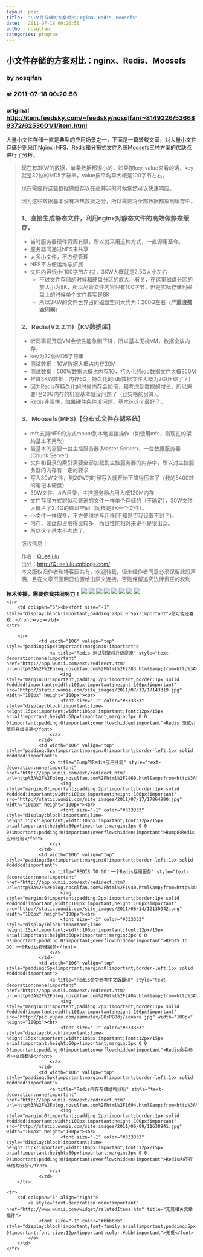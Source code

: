 ```yaml
---
layout: post
title:  "小文件存储的方案对比：nginx、Redis、Moosefs"
date:   2011-07-18 00:20:56
author: nosqlfan
categories: program
---
```


## 小文件存储的方案对比：nginx、Redis、Moosefs
### by nosqlfan
### at 2011-07-18 00:20:56
### original <http://item.feedsky.com/~feedsky/nosqlfan/~8149226/536689372/6253001/1/item.html>

<p>大量小文件存储一直是典型的应用场景之一，下面是一篇转载文章，对大量小文件存储分别采用<span><a href="http://blog.nosqlfan.com/tags/nginx" title="查看 Nginx 的全部文章">Nginx</a></span>+<span><a href="http://blog.nosqlfan.com/tags/nfs" title="查看 NFS 的全部文章">NFS</a></span>、<span><a href="http://blog.nosqlfan.com/tags/redis" title="查看 Redis 的全部文章">Redis</a></span>和<span><a href="http://blog.nosqlfan.com/tags/%e5%88%86%e5%b8%83%e5%bc%8f%e6%96%87%e4%bb%b6%e7%b3%bb%e7%bb%9f" title="查看 分布式文件系统 的全部文章">分布式文件系统</a></span><span><a href="http://blog.nosqlfan.com/tags/moosefs" title="查看 Moosefs 的全部文章">Moosefs</a></span>三种方案的优缺点进行了分析。</p>
<blockquote><p>现在有3KW的数据，单条数据都很小的，如果按key-value来看的话，key就是32位的MD5字符串，value按平均算大概是100字节左右。</p>
<p>现在需要将这些数据做缓存以在高并非的时候依然可以快速响应。</p>
<p>因为这些数据基本没有冷热数据之分，所以需要将全部数据都放到缓存中。</p>
<h3>1、直接生成静态文件，利用nginx对静态文件的高效做静态缓存。</h3>
<ul>
<li>当时服务器硬件资源有限，所以就采用这种方式，一直源用至今。</li>
<li>服务器间通过NFS来共享</li>
<li>太多小文件，不方便管理</li>
<li>NFS不方便运维与扩展</li>
<li>文件内容很小(100字节左右)，3KW大概就是2.5G大小左右
<ul>
<li>不过文件存储的时候和硬盘分区的族大小有关，在这里磁盘分区的族大小为8K，所以尽管文件内容只有100字节，但是实际存储到磁盘上的时候单个文件其实是8K</li>
<li>所以3KW的文件世界占的磁盘空间大约为：200G左右（<strong>严重浪费空间啊</strong>）</li>
</ul>
</li>
</ul>
<h3>2、Redis(V2.2.11)【KV数据库】</h3>
<ul>
<li>听同事说开启VM会使性能急剧下降，所以基本无视VM，数据全放内存。</li>
<li>key为32位MD5字符串</li>
<li>测试数据：10W数据大概占内存20M</li>
<li>测试数据：500W数据大概占内存1G，持久化的rdb数据文件大概350M</li>
<li>推算3KW数据：内存6G，持久化的rdb数据文件大概为2G(压缩了？)</li>
<li>因为Redis在持久化的时候内存会加倍，和考虑到数据的增长，所以需要1台20G内存的机器基本就没问题了（容灾啥的另算）。</li>
<li>Redis非常快，如果硬件条件没问题，基本选这个最好了。</li>
</ul>
<h3>3、Moosefs(MFS)【分布式文件存储系统】</h3>
<ul>
<li>mfs支持NFS的方式mount到本地直接操作（如使用mfs，则现在的架构基本不用改）</li>
<li>最基本的需要一台主控服务器(Master Server)、一台数据服务器(Chunk Server)</li>
<li>文件和目录的索引需要全部加载到主控服务器的内存中，所以对主控服务器的内存有一定的要求</li>
<li>写入30W文件，到20W的时候写入就开始下降得厉害了（我的5400转的笔记本硬盘）</li>
<li>30W文件，4W目录，主控服务器占用大概120M内存</li>
<li>文件存储方式貌似和普遍的文件一样单个存储的（不确定），30W文件大概占了2.4G的磁盘空间（同样是8K一个文件）。</li>
<li>小文件一样很多，不方便维护与迁移(不知是否我设置不对？)。</li>
<li>内存、硬盘都占用得比较多，而且性能相对来说不是很出众。</li>
<li>所以这个基本不考虑了。</li>
</ul>
<p>版权信息：</p>
<p>作者：<a href="http://www.twitter.com/QLeelulu">QLeelulu</a><br>
出处：<a href="http://qleelulu.cnblogs.com/">http://QLeelulu.cnblogs.com/</a><br>
本文版权归作者和博客园共有，欢迎转载，但未经作者同意必须保留此段声明，且在文章页面明显位置给出原文连接，否则保留追究法律责任的权利</p></blockquote>
<p style="font-weight:bold"><span style="padding-top:5px;float:left">技术传播，需要你我共同努力！</span><a href="http://twitter.com/share?url=http%3A%2F%2Fblog.nosqlfan.com%2Fhtml%2F2469.html&amp;text=%E5%B0%8F%E6%96%87%E4%BB%B6%E5%AD%98%E5%82%A8%E7%9A%84%E6%96%B9%E6%A1%88%E5%AF%B9%E6%AF%94%EF%BC%9Anginx%E3%80%81Redis%E3%80%81Moosefs%20@nosqlfan" title="Twitter" style="text-decoration:none;margin:2px"><img src="http://pic.yupoo.com/iammutex/B8hVKEJk/custom.png"></a><a href="http://v.t.sina.com.cn/share/share.php?title=%E5%B0%8F%E6%96%87%E4%BB%B6%E5%AD%98%E5%82%A8%E7%9A%84%E6%96%B9%E6%A1%88%E5%AF%B9%E6%AF%94%EF%BC%9Anginx%E3%80%81Redis%E3%80%81Moosefs%20@nosqlfan%20&amp;url=http%3A%2F%2Fblog.nosqlfan.com%2Fhtml%2F2469.html" title="新浪微博" style="text-decoration:none;margin:2px"><img src="http://pic.yupoo.com/iammutex/B8hVKrzm/custom.png"></a><a href="http://v.t.qq.com/share/share.php?title=%E5%B0%8F%E6%96%87%E4%BB%B6%E5%AD%98%E5%82%A8%E7%9A%84%E6%96%B9%E6%A1%88%E5%AF%B9%E6%AF%94%EF%BC%9Anginx%E3%80%81Redis%E3%80%81Moosefs%20@nosqlfan%20&amp;url=http%3A%2F%2Fblog.nosqlfan.com%2Fhtml%2F2469.html" title="腾讯微博" style="text-decoration:none;margin:2px"><img src="http://pic.yupoo.com/iammutex/B8hVJX6o/custom.png"></a><a href="http://sns.qzone.qq.com/cgi-bin/qzshare/cgi_qzshare_onekey?title=%E5%B0%8F%E6%96%87%E4%BB%B6%E5%AD%98%E5%82%A8%E7%9A%84%E6%96%B9%E6%A1%88%E5%AF%B9%E6%AF%94%EF%BC%9Anginx%E3%80%81Redis%E3%80%81Moosefs%20@nosqlfan%20&amp;url=http%3A%2F%2Fblog.nosqlfan.com%2Fhtml%2F2469.html" title="QQ空间" style="text-decoration:none;margin:2px"><img src="http://pic.yupoo.com/iammutex/B8hVJSKI/custom.png"></a><a href="http://www.douban.com/recommend/?url=http%3A%2F%2Fblog.nosqlfan.com%2Fhtml%2F2469.html&amp;title=%E5%B0%8F%E6%96%87%E4%BB%B6%E5%AD%98%E5%82%A8%E7%9A%84%E6%96%B9%E6%A1%88%E5%AF%B9%E6%AF%94%EF%BC%9Anginx%E3%80%81Redis%E3%80%81Moosefs%20@nosqlfan" title="豆瓣9点" style="text-decoration:none;margin:2px"><img src="http://pic.yupoo.com/iammutex/B8hVJrri/custom.png"></a><a href="http://xianguo.com/service/submitdigg?link=http%3A%2F%2Fblog.nosqlfan.com%2Fhtml%2F2469.html&amp;title=%E5%B0%8F%E6%96%87%E4%BB%B6%E5%AD%98%E5%82%A8%E7%9A%84%E6%96%B9%E6%A1%88%E5%AF%B9%E6%AF%94%EF%BC%9Anginx%E3%80%81Redis%E3%80%81Moosefs%20@nosqlfan%20&amp;content=utf-8" title="鲜果" style="text-decoration:none;margin:2px"><img src="http://pic.yupoo.com/iammutex/B8hVJ4v4/custom.png"></a><a href="http://share.renren.com/share/buttonshare.do?link=http%3A%2F%2Fblog.nosqlfan.com%2Fhtml%2F2469.html" title="人人网" style="text-decoration:none;margin:2px"><img src="http://pic.yupoo.com/iammutex/B8hVI86k/custom.png"></a><a href="http://www.facebook.com/sharer.php?u=http%3A%2F%2Fblog.nosqlfan.com%2Fhtml%2F2469.html&amp;title=%E5%B0%8F%E6%96%87%E4%BB%B6%E5%AD%98%E5%82%A8%E7%9A%84%E6%96%B9%E6%A1%88%E5%AF%B9%E6%AF%94%EF%BC%9Anginx%E3%80%81Redis%E3%80%81Moosefs%20@nosqlfan" title="FaceBook" style="text-decoration:none;margin:2px"><img src="http://pic.yupoo.com/iammutex/B8hVHr67/custom.png"></a></p>
<table cellspacing="0" cellpadding="3" border="0" style="clear:both">
    
    <tr>
        <td colspan="5"><b><font size="-1" style="display:block!important;padding:20px 0 5px!important">您可能还喜欢：</font></b></td>
    </tr>
    
        <tr>
                <td width="106" valign="top" style="padding:5px!important;margin:0!important">
                    <a title="Redis 测试引擎将升级提速" style="text-decoration:none!important" href="http://app.wumii.com/ext/redirect.htm?url=http%3A%2F%2Fblog.nosqlfan.com%2Fhtml%2F2383.html&amp;from=http%3A%2F%2Fblog.nosqlfan.com%2Fhtml%2F2469.html">
                        <img style="margin:0!important;padding:2px!important;border:1px solid #dddddd!important;width:100px!important;height:100px!important" src="http://static.wumii.com/site_images/2011/07/12/17143319.jpg" width="100px" height="100px"><br>
                        <font size="-1" color="#333333" style="display:block!important;line-height:15px!important;width:106px!important;font:12px/15px arial!important;height:60px!important;margin:3px 0 0 0!important;padding:0!important;overflow:hidden!important">Redis 测试引擎将升级提速</font>
                    </a>
                </td>
                <td width="106" valign="top" style="padding:5px!important;margin:0!important;border-left:1px solid #dddddd!important">
                    <a title="Bump的Redis应用经验" style="text-decoration:none!important" href="http://app.wumii.com/ext/redirect.htm?url=http%3A%2F%2Fblog.nosqlfan.com%2Fhtml%2F2460.html&amp;from=http%3A%2F%2Fblog.nosqlfan.com%2Fhtml%2F2469.html">
                        <img style="margin:0!important;padding:2px!important;border:1px solid #dddddd!important;width:100px!important;height:100px!important" src="http://static.wumii.com/site_images/2011/07/17/17864990.jpg" width="100px" height="100px"><br>
                        <font size="-1" color="#333333" style="display:block!important;line-height:15px!important;width:106px!important;font:12px/15px arial!important;height:60px!important;margin:3px 0 0 0!important;padding:0!important;overflow:hidden!important">Bump的Redis应用经验</font>
                    </a>
                </td>
                <td width="106" valign="top" style="padding:5px!important;margin:0!important;border-left:1px solid #dddddd!important">
                    <a title="REDIS TO GO：一个Redis存储服务" style="text-decoration:none!important" href="http://app.wumii.com/ext/redirect.htm?url=http%3A%2F%2Fblog.nosqlfan.com%2Fhtml%2F1940.html&amp;from=http%3A%2F%2Fblog.nosqlfan.com%2Fhtml%2F2469.html">
                        <img style="margin:0!important;padding:2px!important;border:1px solid #dddddd!important;width:100px!important;height:100px!important" src="http://static.wumii.com/site_images/2011/06/14/12130942.png" width="100px" height="100px"><br>
                        <font size="-1" color="#333333" style="display:block!important;line-height:15px!important;width:106px!important;font:12px/15px arial!important;height:60px!important;margin:3px 0 0 0!important;padding:0!important;overflow:hidden!important">REDIS TO GO：一个Redis存储服务</font>
                    </a>
                </td>
                <td width="106" valign="top" style="padding:5px!important;margin:0!important;border-left:1px solid #dddddd!important">
                    <a title="Redis命令参考中文版翻译" style="text-decoration:none!important" href="http://app.wumii.com/ext/redirect.htm?url=http%3A%2F%2Fblog.nosqlfan.com%2Fhtml%2F2404.html&amp;from=http%3A%2F%2Fblog.nosqlfan.com%2Fhtml%2F2469.html">
                        <img style="margin:0!important;padding:2px!important;border:1px solid #dddddd!important;width:100px!important;height:100px!important" src="http://pic.yupoo.com/iammutex/B8sPBDdj/square.jpg" width="100px" height="100px"><br>
                        <font size="-1" color="#333333" style="display:block!important;line-height:15px!important;width:106px!important;font:12px/15px arial!important;height:60px!important;margin:3px 0 0 0!important;padding:0!important;overflow:hidden!important">Redis命令参考中文版翻译</font>
                    </a>
                </td>
                <td width="106" valign="top" style="padding:5px!important;margin:0!important;border-left:1px solid #dddddd!important">
                    <a title="Redis内存存储结构分析" style="text-decoration:none!important" href="http://app.wumii.com/ext/redirect.htm?url=http%3A%2F%2Fblog.nosqlfan.com%2Fhtml%2F1694.html&amp;from=http%3A%2F%2Fblog.nosqlfan.com%2Fhtml%2F2469.html">
                        <img style="margin:0!important;padding:2px!important;border:1px solid #dddddd!important;width:100px!important;height:100px!important" src="http://static.wumii.com/site_images/2011/06/09/11638941.jpg" width="100px" height="100px"><br>
                        <font size="-1" color="#333333" style="display:block!important;line-height:15px!important;width:106px!important;font:12px/15px arial!important;height:60px!important;margin:3px 0 0 0!important;padding:0!important;overflow:hidden!important">Redis内存存储结构分析</font>
                    </a>
                </td>
        </tr>
    
    <tr>
        <td colspan="5" align="right">
            <a style="text-decoration:none!important" href="http://www.wumii.com/widget/relatedItems.htm" title="无觅相关文章插件">
                <font size="-1" color="#bbbbbb" style="display:block!important;font-family:arial!important;padding:5px 0!important;font-size:12px!important;color:#bbb!important">无觅</font>
            </a>
        </td>
    </tr>
</table><img src="http://www1.feedsky.com/t1/536689372/nosqlfan/feedsky/s.gif?r=http://item.feedsky.com/~feedsky/nosqlfan/~8149226/536689372/6253001/1/item.html" border="0" height="0" width="0">